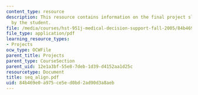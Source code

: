 ```yaml
---
content_type: resource
description: This resource contains information on the final project slides created
  by the student.
file: /media/courses/hst-951j-medical-decision-support-fall-2005/84b469e0a975ce5ed0bd2ad90d3a8aeb_seq_align.pdf
file_type: application/pdf
learning_resource_types:
- Projects
ocw_type: OCWFile
parent_title: Projects
parent_type: CourseSection
parent_uid: 12e1a3bf-55e8-7deb-1d39-d4152aa1d25c
resourcetype: Document
title: seq_align.pdf
uid: 84b469e0-a975-ce5e-d0bd-2ad90d3a8aeb
---
```


